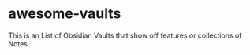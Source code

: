 # awesome-vaults
This is an List of Obsidian Vaults that show off features or collections of Notes.

